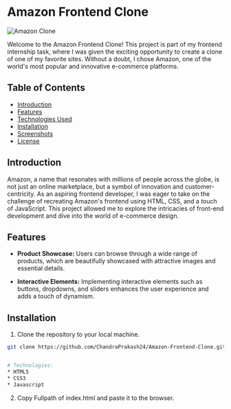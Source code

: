 # Amazon Frontend Clone

![Amazon Clone](amazon-clone-screenshot.png)

Welcome to the Amazon Frontend Clone! This project is part of my frontend internship task, where I was given the exciting opportunity to create a clone of one of my favorite sites. Without a doubt, I chose Amazon, one of the world's most popular and innovative e-commerce platforms.

## Table of Contents

- [Introduction](#introduction)
- [Features](#features)
- [Technologies Used](#technologies-used)
- [Installation](#installation)
- [Screenshots](#screenshots)
- [License](#license)

## Introduction

Amazon, a name that resonates with millions of people across the globe, is not just an online marketplace, but a symbol of innovation and customer-centricity. As an aspiring frontend developer, I was eager to take on the challenge of recreating Amazon's frontend using HTML, CSS, and a touch of JavaScript. This project allowed me to explore the intricacies of front-end development and dive into the world of e-commerce design.

## Features

- **Product Showcase:** Users can browse through a wide range of products, which are beautifully showcased with attractive images and essential details.

- **Interactive Elements:** Implementing interactive elements such as buttons, dropdowns, and sliders enhances the user experience and adds a touch of dynamism.

## Installation

1. Clone the repository to your local machine.

```bash
git clone https://github.com/ChandraPrakash24/Amazon-Frontend-Clone.git


# Technologies:
* HTML5
* CSS3
* Javascript
```

2. Copy Fullpath of index.html and paste it to the browser.
